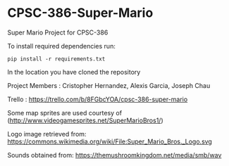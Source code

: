 # CPSC-386-Super-Mario
Super Mario Project for CPSC-386

To install required dependencies run: 
```
pip install -r requirements.txt
```
In the location you have cloned the repository

Project Members : Cristopher Hernandez, Alexis Garcia, Joseph Chau

Trello : https://trello.com/b/8FGbcYOA/cpsc-386-super-mario

Some map sprites are used courtesy of (http://www.videogamesprites.net/SuperMarioBros1/)

Logo image retrieved from: https://commons.wikimedia.org/wiki/File:Super_Mario_Bros._Logo.svg

Sounds obtained from: https://themushroomkingdom.net/media/smb/wav
